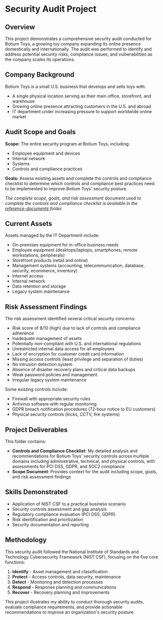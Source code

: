 # Security Audit Project

## Overview
This project demonstrates a comprehensive security audit conducted for Botium Toys, a growing toy company expanding its online presence domestically and internationally. The audit was performed to identify and address potential security risks, compliance issues, and vulnerabilities as the company scales its operations.

## Company Background
Botium Toys is a small U.S. business that develops and sells toys with:
- A single physical location serving as their main office, storefront, and warehouse
- Growing online presence attracting customers in the U.S. and abroad
- IT department under increasing pressure to support worldwide online market

## Audit Scope and Goals
**Scope:** The entire security program at Botium Toys, including:
- Employee equipment and devices
- Internal network
- Systems
- Controls and compliance practices

**Goals:** Assess existing assets and complete the controls and compliance checklist to determine which controls and compliance best practices need to be implemented to improve Botium Toys' security posture.

*The complete scope, goals, and risk assessment document used to complete the controls and compliance checklist is available in the [reference-documents](./reference-documents) folder.*

## Current Assets
Assets managed by the IT Department include:
- On-premises equipment for in-office business needs
- Employee equipment (desktops/laptops, smartphones, remote workstations, peripherals)
- Storefront products (retail and online)
- Management systems (accounting, telecommunication, database, security, ecommerce, inventory)
- Internet access
- Internal network
- Data retention and storage
- Legacy system maintenance

## Risk Assessment Findings
The risk assessment identified several critical security concerns:
- Risk score of 8/10 (high) due to lack of controls and compliance adherence
- Inadequate management of assets
- Potentially non-compliant with U.S. and international regulations
- Unrestricted internal data access for all employees
- Lack of encryption for customer credit card information
- Missing access controls (least privilege and separation of duties)
- No intrusion detection system
- Absence of disaster recovery plans and critical data backups
- Weak password policies and management
- Irregular legacy system maintenance

Some existing controls include:
- Firewall with appropriate security rules
- Antivirus software with regular monitoring
- GDPR breach notification procedures (72-hour notice to EU customers)
- Physical security controls (locks, CCTV, fire systems)

## Project Deliverables
This folder contains:
- **Controls and Compliance Checklist**: My detailed analysis and recommendations for Botium Toys' security controls across multiple domains including administrative, technical, and physical controls, with assessments for PCI DSS, GDPR, and SOC2 compliance
- **Scope Document**: Provides context for the audit including scope, goals, and risk assessment findings

## Skills Demonstrated
- Application of NIST CSF to a practical business scenario
- Security controls assessment and gap analysis
- Regulatory compliance evaluation (PCI DSS, GDPR)
- Risk identification and prioritization
- Security documentation and reporting

## Methodology
This security audit followed the National Institute of Standards and Technology Cybersecurity Framework (NIST CSF), focusing on the five core functions:
1. **Identify** - Asset management and classification
2. **Protect** - Access controls, data security, maintenance
3. **Detect** - Monitoring and detection processes
4. **Respond** - Response planning and communications
5. **Recover** - Recovery planning and improvements

This project illustrates my ability to conduct thorough security audits, evaluate compliance requirements, and provide actionable recommendations to improve an organization's security posture.